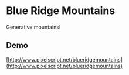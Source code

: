 # Blue Ridge Mountains
Generative mountains!

## Demo
[http://www.pixelscript.net/blueridgemountains](http://www.pixelscript.net/blueridgemountains)
